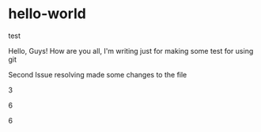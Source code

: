 # hello-world
test

Hello, Guys!
How are you all, I'm writing just for making some test for using git

Second Issue resolving 
made some changes to the file

3

6

6
